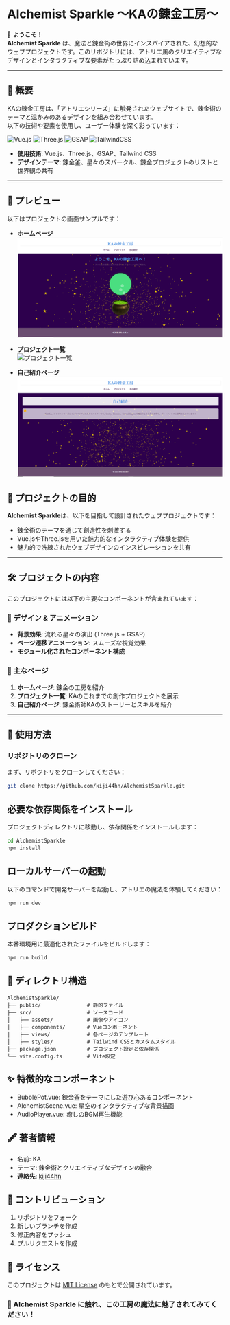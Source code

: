 # Alchemist Sparkle ～KAの錬金工房～

🌟 **ようこそ！**  
**Alchemist Sparkle** は、魔法と錬金術の世界にインスパイアされた、幻想的なウェブプロジェクトです。このリポジトリには、アトリエ風のクリエイティブなデザインとインタラクティブな要素がたっぷり詰め込まれています。

---

## 🧪 概要

KAの錬金工房は、「アトリエシリーズ」に触発されたウェブサイトで、錬金術のテーマと温かみのあるデザインを組み合わせています。  
以下の技術や要素を使用し、ユーザー体験を深く彩っています：

![Vue.js](https://img.shields.io/badge/Vue.js-4FC08D?logo=vue.js&logoColor=white)
![Three.js](https://img.shields.io/badge/Three.js-000000?logo=three.js&logoColor=white)
![GSAP](https://img.shields.io/badge/GSAP-88CE02?logo=greensock&logoColor=white)
![TailwindCSS](https://img.shields.io/badge/TailwindCSS-06B6D4?logo=tailwindcss&logoColor=white)

- **使用技術**: Vue.js、Three.js、GSAP、Tailwind CSS  
- **デザインテーマ**: 錬金釜、星々のスパークル、錬金プロジェクトのリストと世界観の共有  

---

## 🌟 プレビュー
以下はプロジェクトの画面サンプルです：

- **ホームページ**  
  ![ホームページ](./path/to/homepage-screenshot.png)

- **プロジェクト一覧**  
  ![プロジェクト一覧](./path/to/.png)

- **自己紹介ページ**  
  ![自己紹介ページ](./path/to/about-screenshot.png)


## 🌌 プロジェクトの目的

**Alchemist Sparkle**は、以下を目指して設計されたウェブプロジェクトです：
- 錬金術のテーマを通じて創造性を刺激する
- Vue.jsやThree.jsを用いた魅力的なインタラクティブ体験を提供
- 魅力的で洗練されたウェブデザインのインスピレーションを共有

---

## 🛠️ プロジェクトの内容

このプロジェクトには以下の主要なコンポーネントが含まれています：

### 🎨 デザイン & アニメーション
- **背景効果**: 流れる星々の演出 (Three.js + GSAP)  
- **ページ遷移アニメーション**: スムーズな視覚効果  
- **モジュール化されたコンポーネント構成**

### 🔮 主なページ
1. **ホームページ**: 錬金の工房を紹介  
2. **プロジェクト一覧**: KAのこれまでの創作プロジェクトを展示  
3. **自己紹介ページ**: 錬金術師KAのストーリーとスキルを紹介  

---

## 🚀 使用方法

### リポジトリのクローン
まず、リポジトリをクローンしてください：
```bash
git clone https://github.com/kiji44hn/AlchemistSparkle.git
```

## 必要な依存関係をインストール
プロジェクトディレクトリに移動し、依存関係をインストールします：

```bash
cd AlchemistSparkle
npm install
```

## ローカルサーバーの起動
以下のコマンドで開発サーバーを起動し、アトリエの魔法を体験してください：

```bash
npm run dev
```

## プロダクションビルド
本番環境用に最適化されたファイルをビルドします：

```bash
npm run build
```

## 📁 ディレクトリ構造

```
AlchemistSparkle/
├── public/               # 静的ファイル
├── src/                  # ソースコード
│   ├── assets/           # 画像やアイコン
│   ├── components/       # Vueコンポーネント
│   ├── views/            # 各ページのテンプレート
│   ├── styles/           # Tailwind CSSとカスタムスタイル
├── package.json          # プロジェクト設定と依存関係
└── vite.config.ts        # Vite設定
```

## ✨ 特徴的なコンポーネント

- BubblePot.vue: 錬金釜をテーマにした遊び心あるコンポーネント
- AlchemistScene.vue: 星空のインタラクティブな背景描画
- AudioPlayer.vue: 癒しのBGM再生機能

## 🖋️ 著者情報

- 名前: KA
- テーマ: 錬金術とクリエイティブなデザインの融合
- **連絡先**: [kiji44hn](https://github.com/kiji44hn)

## 🤝 コントリビューション

1. リポジトリをフォーク
2. 新しいブランチを作成
3. 修正内容をプッシュ
4. プルリクエストを作成

## 📜 ライセンス
このプロジェクトは [MIT License](./LICENSE) のもとで公開されています。

### 🌟 Alchemist Sparkle に触れ、この工房の魔法に魅了されてみてください！
